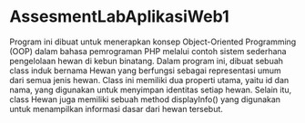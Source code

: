 # AssesmentLabAplikasiWeb1
Program ini dibuat untuk menerapkan konsep Object-Oriented Programming (OOP) dalam bahasa pemrograman PHP melalui contoh sistem sederhana pengelolaan hewan di kebun binatang. Dalam program ini, dibuat sebuah class induk bernama Hewan yang berfungsi sebagai representasi umum dari semua jenis hewan. Class ini memiliki dua properti utama, yaitu id dan nama, yang digunakan untuk menyimpan identitas setiap hewan. Selain itu, class Hewan juga memiliki sebuah method displayInfo() yang digunakan untuk menampilkan informasi dasar dari hewan tersebut.

